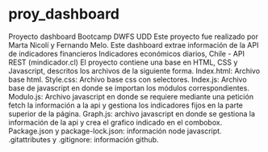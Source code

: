 # proy_dashboard
Proyecto dashboard Bootcamp DWFS UDD 
Este proyecto fue realizado por Marta Nicolí y Fernando Melo.
Este dashboard extrae información de la API de indicadores financieros Indicadores económicos diarios, Chile - API REST (mindicador.cl)
El proyecto contiene una base en HTML, CSS y Javascript, descritos los archivos de la siguiente forma.
Index.html: Archivo base html.
Style.css: Archivo base css con selectores.
Index.js: Archivo base de javascript en donde se importan los módulos correspondientes.
Modulo.js: Archivo javascript en donde se requiere mediante una petición fetch la información a la api y gestiona los indicadores fijos en la parte superior de la página.
Graph.js: archivo javascript en donde se gestiona la información de la api y crea el grafico indicado en el combobox.
Package.json y package-lock.json: información node javascript.
.gitattributes y .gitignore: información github.
